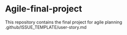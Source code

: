 # Agile-final-project
This repository contains the final project for agile planning
.github/ISSUE_TEMPLATE/user-story.md

